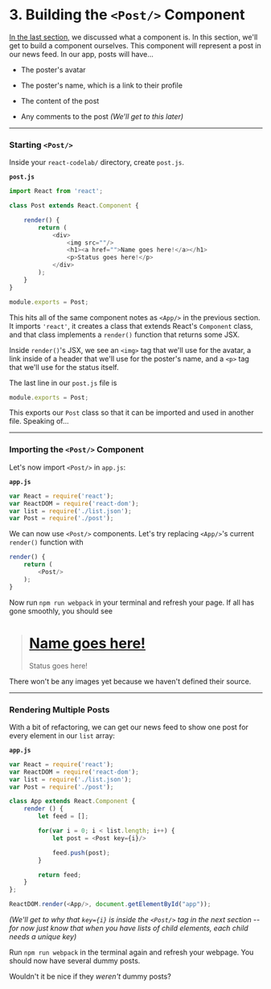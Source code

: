 # 3. Building the `<Post/>` Component

[In the last section,](https://github.com/OKStateACM/ReactCodelab/blob/master/2%20-%20Introduction%20to%20React.md) we discussed what a component is. In this section, we'll get to build a component ourselves. This component will represent a post in our news feed. In our app, posts will have...

* The poster's avatar

* The poster's name, which is a link to their profile

* The content of the post

* Any comments to the post *(We'll get to this later)*

***

### Starting `<Post/>`

Inside your `react-codelab/` directory, create `post.js`.

**`post.js`**

```js
import React from 'react';

class Post extends React.Component {

    render() {
        return (
            <div>
                <img src=""/>
                <h1><a href="">Name goes here!</a></h1>
                <p>Status goes here!</p>
            </div>
        );
    }
}

module.exports = Post;
```

This hits all of the same component notes as `<App/>` in the previous section. It imports `'react'`, it creates a class that extends React's `Component` class, and that class implements a `render()` function that returns some JSX.

Inside `render()`'s JSX, we see an `<img>` tag that we'll use for the avatar, a link inside of a header that we'll use for the poster's name, and a `<p>` tag that we'll use for the status itself.

The last line in our `post.js` file is

```js
module.exports = Post;
```

This exports our `Post` class so that it can be imported and used in another file. Speaking of...

***

### Importing the `<Post/>` Component

Let's now import `<Post/>` in `app.js`:

**`app.js`**

```js
var React = require('react');
var ReactDOM = require('react-dom');
var list = require('./list.json');
var Post = require('./post');
```

We can now use `<Post/>` components. Let's try replacing `<App/>`'s current `render()` function with

```js
render() {
    return (
        <Post/>
    );
}
```

Now run `npm run webpack` in your terminal and refresh your page. If all has gone smoothly, you should see

> # [Name goes here!](#)
> Status goes here!

There won't be any images yet because we haven't defined their source.

***

### Rendering Multiple Posts

With a bit of refactoring, we can get our news feed to show one post for every element in our `list` array:

**`app.js`**

```js
var React = require('react');
var ReactDOM = require('react-dom');
var list = require('./list.json');
var Post = require('./post');

class App extends React.Component {
    render () {
        let feed = [];

        for(var i = 0; i < list.length; i++) {
            let post = <Post key={i}/>

            feed.push(post);
        }

        return feed;
    }
};

ReactDOM.render(<App/>, document.getElementById("app"));
```

*(We'll get to why that `key={i}` is inside the `<Post/>` tag in the next section -- for now just know that when you have lists of child elements, each child needs a unique key)*

Run `npm run webpack` in the terminal again and refresh your webpage. You should now have several dummy posts.

Wouldn't it be nice if they *weren't* dummy posts?
